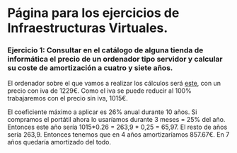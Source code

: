 # Página para los ejercicios de Infraestructuras Virtuales.

### Ejercicio 1: Consultar en el catálogo de alguna tienda de informática el precio de un ordenador tipo servidor y calcular su coste de amortización a cuatro y siete años.

El ordenador sobre el que vamos a realizar los cálculos será [este](https://www.pccomponentes.com/dell-poweredge-t330-intel-xeon-v6-e3-1220-8gb-300gb), con un precio con iva de 1229€.
Como el iva se puede reducir al 100% trabajaremos con el precio sin iva, 1015€.

El coeficiente máximo a aplicar es 26% anual durante 10 años.
Si compramos el portátil ahora lo usaríamos durante 3 meses = 25% del año.
Entonces este año sería 1015*0.26 = 263,9 * 0,25 = 65,97.
El resto de años sería 263,9.
Entonces tenemos que en 4 años amortizaríamos 857.67€.
En 7 años quedaría amortizado del todo.
